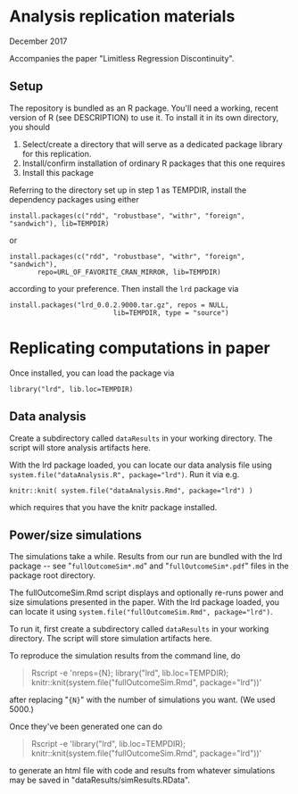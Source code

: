 # Analysis replication materials

December 2017

Accompanies the paper "Limitless Regression Discontinuity".

## Setup

The repository is bundled as an R package.  You'll need a working,
recent version of R (see DESCRIPTION) to use it.  To install it in its
own directory, you should

1.  Select/create a directory that will serve as a dedicated package
    library for this replication.
2.  Install/confirm installation of ordinary R packages that this one requires 
3.  Install this package

Referring to the directory set up in step 1 as TEMPDIR, install the
dependency packages using either

```{r}
install.packages(c("rdd", "robustbase", "withr", "foreign",  "sandwich"), lib=TEMPDIR)
```
or
```{r}
install.packages(c("rdd", "robustbase", "withr", "foreign",  "sandwich"),
       repo=URL_OF_FAVORITE_CRAN_MIRROR, lib=TEMPDIR)
```
according to your preference.  Then install the `lrd` package via

```{r}
install.packages("lrd_0.0.2.9000.tar.gz", repos = NULL,
                          lib=TEMPDIR, type = "source")
```

# Replicating computations in paper

Once installed, you can load the package via

```{r}
library("lrd", lib.loc=TEMPDIR)
```

## Data analysis

Create a subdirectory called `dataResults` in your working directory.
The script will store analysis artifacts here.

With the lrd package loaded, you can locate our data analysis file using
`system.file("dataAnalysis.R", package="lrd")`.  Run it via e.g.

```{r}
knitr::knit( system.file("dataAnalysis.Rmd", package="lrd") )
```

which requires that you have the knitr package installed. 

## Power/size simulations

The simulations take a while.  Results from our run are bundled with
the lrd package -- see "`fullOutcomeSim*.md`" and
"`fullOutcomeSim*.pdf`" files in the package root directory.


The fullOutcomeSim.Rmd script displays and optionally re-runs power and
size simulations presented in the paper.  With the lrd package loaded, you can locate it using
`system.file("fullOutcomeSim.Rmd", package="lrd")`.

To run it, first create a subdirectory called `dataResults` in your working directory.
The script will store simulation artifacts here.

To reproduce the simulation results from the command line, do 
>   Rscript -e 'nreps={N}; library("lrd", lib.loc=TEMPDIR); knitr::knit(system.file("fullOutcomeSim.Rmd", package="lrd"))'

after replacing "`{N}`" with the number of simulations you want.  (We used 5000.)  

Once they've been generated one can do

>   Rscript -e 'library("lrd", lib.loc=TEMPDIR); knitr::knit(system.file("fullOutcomeSim.Rmd", package="lrd"))'

to generate an html file with code and results from whatever
simulations may be saved in "dataResults/simResults.RData".




